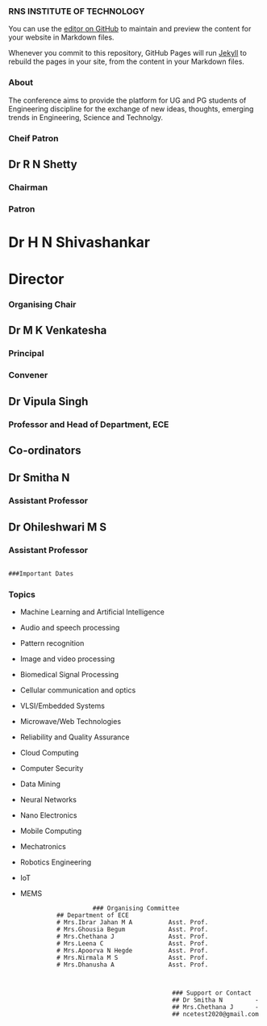 ### RNS INSTITUTE OF TECHNOLOGY

You can use the [editor on GitHub](https://github.com/AishwaryaKaranth/jekyll-demo/edit/master/README.md) to maintain and preview the content for your website in Markdown files.

Whenever you commit to this repository, GitHub Pages will run [Jekyll](https://jekyllrb.com/) to rebuild the pages in your site, from the content in your Markdown files.

### About

The conference aims to provide the platform for UG and PG students of Engineering discipline for the exchange of new ideas, thoughts, emerging trends in Engineering, Science and Technolgy.



### Cheif Patron
## Dr R N Shetty
### Chairman

### Patron
# Dr H N Shivashankar
# Director

### Organising Chair
## Dr M K Venkatesha
### Principal

### Convener
## Dr Vipula Singh
### Professor and Head of Department, ECE

## Co-ordinators
## Dr Smitha N
### Assistant Professor

## Dr Ohileshwari M S
### Assistant Professor


```markdown

###Important Dates

```

<!--For more details see [GitHub Flavored Markdown](https://guides.github.com/features/mastering-markdown/).-->

### Topics 
- Machine Learning and Artificial Intelligence
- Audio and speech processing
- Pattern recognition
- Image and video processing
- Biomedical Signal Processing
- Cellular communication and optics
- VLSI/Embedded Systems
- Microwave/Web Technologies
- Reliability and Quality Assurance
- Cloud Computing
- Computer Security
- Data Mining
- Neural Networks
- Nano Electronics
- Mobile Computing
- Mechatronics
- Robotics Engineering
- IoT
- MEMS



                          ### Organising Committee
                ## Department of ECE
                # Mrs.Ibrar Jahan M A          Asst. Prof.
                # Mrs.Ghousia Begum            Asst. Prof.
                # Mrs.Chethana J               Asst. Prof.
                # Mrs.Leena C                  Asst. Prof.
                # Mrs.Apoorva N Hegde          Asst. Prof.
                # Mrs.Nirmala M S              Asst. Prof.
                # Mrs.Dhanusha A               Asst. Prof.



                                                ### Support or Contact
                                                ## Dr Smitha N         -
                                                ## Mrs.Chethana J      -
                                                ## ncetest2020@gmail.com
